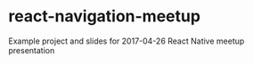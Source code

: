 # react-navigation-meetup
Example project and slides for 2017-04-26 React Native meetup presentation
